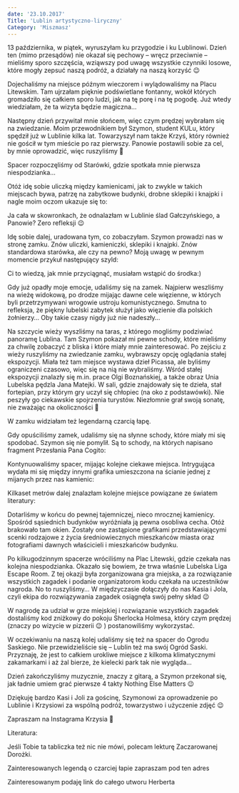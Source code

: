 ```yaml
---
date: '23.10.2017'
Title: 'Lublin artystyczno-liryczny'
Category: 'Miszmasz'
---
```


13 października, w piątek, wyruszyłam ku przygodzie i ku Lublinowi. Dzień ten (mimo przesądów) nie okazał się pechowy – wręcz przeciwnie – mieliśmy sporo szczęścia, wziąwszy pod uwagę wszystkie czynniki losowe, które mogły zepsuć naszą podróż, a działały na naszą korzyść 😉

Dojechaliśmy na miejsce późnym wieczorem i wylądowaliśmy na Placu Litewskim. Tam ujrzałam pięknie podświetlane fontanny, wokół których gromadziło się całkiem sporo ludzi, jak na tę porę i na tę pogodę. Już wtedy wiedziałam, że ta wizyta będzie magiczna…

Następny dzień przywitał mnie słońcem, więc czym prędzej wybrałam się na zwiedzanie. Moim przewodnikiem był Szymon, student KULu, który spędził już w Lublinie kilka lat. Towarzyszył nam także Krzyś, który również nie gościł w tym mieście po raz pierwszy. Panowie postawili sobie za cel, by mnie oprowadzić, więc ruszyliśmy 🙂

Spacer rozpoczęliśmy od Starówki, gdzie spotkała mnie pierwsza niespodzianka…

Otóż idę sobie uliczką między kamienicami, jak to zwykle w takich miejscach bywa, patrzę na zabytkowe budynki, drobne sklepiki i knajpki i nagle moim oczom ukazuje się to:

Ja cała w skowronkach, że odnalazłam w Lublinie ślad Gałczyńskiego, a Panowie? Zero refleksji 😉

Idę sobie dalej, uradowana tym, co zobaczyłam. Szymon prowadzi nas w stronę zamku. Znów uliczki, kamieniczki, sklepiki i knajpki. Znów standardowa starówka, ale czy na pewno? Moją uwagę w pewnym momencie przykuł następujący szyld:

Ci to wiedzą, jak mnie przyciągnąć, musiałam wstąpić do środka:)

Gdy już opadły moje emocje, udaliśmy się na zamek. Najpierw weszliśmy na wieżę widokową, po drodze mijając dawne cele więzienne, w których byli przetrzymywani wrogowie ustroju komunistycznego. Smutna to refleksja, że piękny lubelski zabytek służył jako więzienie dla polskich żołnierzy… Oby takie czasy nigdy już nie nadeszły…

Na szczycie wieży wyszliśmy na taras, z którego mogliśmy podziwiać panoramę Lublina. Tam Szymon pokazał mi pewne schody, które mieliśmy za chwilę zobaczyć z bliska i które miały mnie zainteresować. Po zejściu z wieży ruszyliśmy na zwiedzanie zamku, wybrawszy opcję oglądania stałej ekspozycji. Miała też tam miejsce wystawa dzieł Picassa, ale byliśmy ograniczeni czasowo, więc się na nią nie wybraliśmy. Wśród stałej ekspozycji znalazły się m.in. prace Olgi Boznańskiej, a także obraz Unia Lubelska pędzla Jana Matejki. W sali, gdzie znajdowały się te dzieła, stał fortepian, przy którym gry uczył się chłopiec (na oko z podstawówki). Nie peszyły go ciekawskie spojrzenia turystów. Niezłomnie grał swoją sonatę, nie zważając na okoliczności 🙂

W zamku widziałam też legendarną czarcią łapę.

Gdy opuściliśmy zamek, udaliśmy się na słynne schody, które miały mi się spodobać. Szymon się nie pomylił. Są to schody, na których napisano fragment Przesłania Pana Cogito:

Kontynuowaliśmy spacer, mijając kolejne ciekawe miejsca. Intrygująca wydała mi się między innymi grafika umieszczona na ścianie jednej z mijanych przez nas kamienic:

Kilkaset metrów dalej znalazłam kolejne miejsce powiązane ze światem literatury:

Dotarliśmy w końcu do pewnej tajemniczej, nieco mrocznej kamienicy. Spośród sąsiednich budynków wyróżniała ją pewna osobliwa cecha. Otóż brakowało tam okien. Zostały one zastąpione grafikami przedstawiającymi scenki rodzajowe z życia średniowiecznych mieszkańców miasta oraz fotografiami dawnych właścicieli i mieszkańców budynku.

Po kilkugodzinnym spacerze wróciliśmy na Plac Litewski, gdzie czekała nas kolejna niespodzianka. Okazało się bowiem, że trwa właśnie Lubelska Liga Escape Room. Z tej okazji była zorganizowana gra miejska, a za rozwiązanie wszystkich zagadek i podanie organizatorom kodu czekała na uczestników nagroda. No to ruszyliśmy… W międzyczasie dołączyły do nas Kasia i Jola, czyli ekipa do rozwiązywania zagadek osiągnęła swój pełny skład 😉

W nagrodę za udział w grze miejskiej i rozwiązanie wszystkich zagadek dostaliśmy kod zniżkowy do pokoju Sherlocka Holmesa, który czym prędzej (znaczy po wizycie w pizzerii 😉 ) postanowiliśmy wykorzystać.

W oczekiwaniu na naszą kolej udaliśmy się też na spacer do Ogrodu Saskiego. Nie przewidzieliście się – Lublin też ma swój Ogród Saski. Przyznaję, że jest to całkiem urokliwe miejsce z kilkoma klimatycznymi zakamarkami i aż żal bierze, że kielecki park tak nie wygląda…

Dzień zakończyliśmy muzycznie, znaczy z gitarą, a Szymon przekonał się, jak ładnie umiem grać pierwsze 4 takty Nothing Else Matters 😉

Dziękuję bardzo Kasi i Joli za gościnę, Szymonowi za oprowadzenie po Lublinie i Krzysiowi za wspólną podróż, towarzystwo i użyczenie zdjęć 😉

Zapraszam na Instagrama Krzysia 🙂

Literatura:

Jeśli Tobie ta tabliczka też nic nie mówi, polecam lekturę Zaczarowanej Dorożki.

Zainteresowanych legendą o czarciej łapie zapraszam pod ten adres

Zainteresowanym podaję link do całego utworu Herberta

